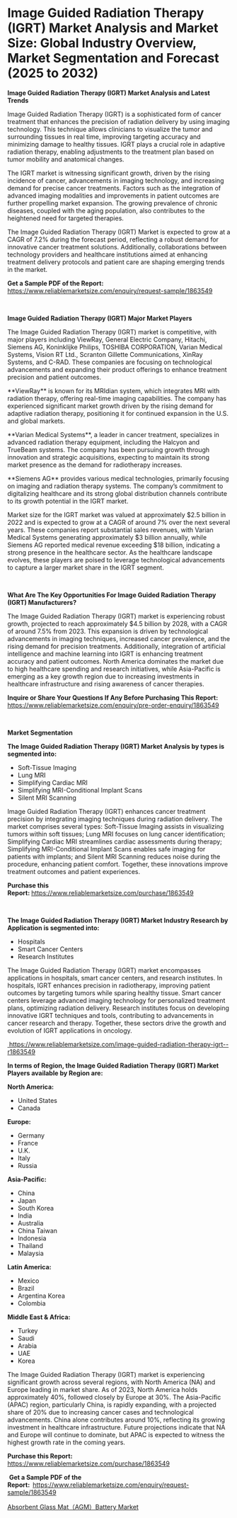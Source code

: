 <p><h1>Image Guided Radiation Therapy (IGRT) Market Analysis and Market Size: Global Industry Overview, Market Segmentation and Forecast (2025 to 2032)</h1></p><p><strong>Image Guided Radiation Therapy (IGRT) Market Analysis and Latest Trends</strong></p>
<p><p>Image Guided Radiation Therapy (IGRT) is a sophisticated form of cancer treatment that enhances the precision of radiation delivery by using imaging technology. This technique allows clinicians to visualize the tumor and surrounding tissues in real time, improving targeting accuracy and minimizing damage to healthy tissues. IGRT plays a crucial role in adaptive radiation therapy, enabling adjustments to the treatment plan based on tumor mobility and anatomical changes.</p><p>The IGRT market is witnessing significant growth, driven by the rising incidence of cancer, advancements in imaging technology, and increasing demand for precise cancer treatments. Factors such as the integration of advanced imaging modalities and improvements in patient outcomes are further propelling market expansion. The growing prevalence of chronic diseases, coupled with the aging population, also contributes to the heightened need for targeted therapies.</p><p>The Image Guided Radiation Therapy (IGRT) Market is expected to grow at a CAGR of 7.2% during the forecast period, reflecting a robust demand for innovative cancer treatment solutions. Additionally, collaborations between technology providers and healthcare institutions aimed at enhancing treatment delivery protocols and patient care are shaping emerging trends in the market.</p></p>
<p><strong>Get a Sample PDF of the Report:&nbsp;</strong> <a href="https://www.reliablemarketsize.com/enquiry/request-sample/1863549?utm_campaign=1845&utm_medium=2&utm_source=Github&utm_content=ia&utm_term=10012025&utm_id=image-guided-radiation-therapy-igrt">https://www.reliablemarketsize.com/enquiry/request-sample/1863549</a></p>
<p>&nbsp;</p>
<p><strong>Image Guided Radiation Therapy (IGRT) Major Market Players</strong></p>
<p><p>The Image Guided Radiation Therapy (IGRT) market is competitive, with major players including ViewRay, General Electric Company, Hitachi, Siemens AG, Koninklijke Philips, TOSHIBA CORPORATION, Varian Medical Systems, Vision RT Ltd., Scranton Gillette Communications, XinRay Systems, and C-RAD. These companies are focusing on technological advancements and expanding their product offerings to enhance treatment precision and patient outcomes.</p><p>**ViewRay** is known for its MRIdian system, which integrates MRI with radiation therapy, offering real-time imaging capabilities. The company has experienced significant market growth driven by the rising demand for adaptive radiation therapy, positioning it for continued expansion in the U.S. and global markets.</p><p>**Varian Medical Systems**, a leader in cancer treatment, specializes in advanced radiation therapy equipment, including the Halcyon and TrueBeam systems. The company has been pursuing growth through innovation and strategic acquisitions, expecting to maintain its strong market presence as the demand for radiotherapy increases.</p><p>**Siemens AG** provides various medical technologies, primarily focusing on imaging and radiation therapy systems. The company’s commitment to digitalizing healthcare and its strong global distribution channels contribute to its growth potential in the IGRT market.</p><p>Market size for the IGRT market was valued at approximately $2.5 billion in 2022 and is expected to grow at a CAGR of around 7% over the next several years. These companies report substantial sales revenues, with Varian Medical Systems generating approximately $3 billion annually, while Siemens AG reported medical revenue exceeding $18 billion, indicating a strong presence in the healthcare sector. As the healthcare landscape evolves, these players are poised to leverage technological advancements to capture a larger market share in the IGRT segment.</p></p>
<p>&nbsp;</p>
<p><strong>What Are The Key Opportunities For Image Guided Radiation Therapy (IGRT) Manufacturers?</strong></p>
<p><p>The Image Guided Radiation Therapy (IGRT) market is experiencing robust growth, projected to reach approximately $4.5 billion by 2028, with a CAGR of around 7.5% from 2023. This expansion is driven by technological advancements in imaging techniques, increased cancer prevalence, and the rising demand for precision treatments. Additionally, integration of artificial intelligence and machine learning into IGRT is enhancing treatment accuracy and patient outcomes. North America dominates the market due to high healthcare spending and research initiatives, while Asia-Pacific is emerging as a key growth region due to increasing investments in healthcare infrastructure and rising awareness of cancer therapies.</p></p>
<p><strong>Inquire or Share Your Questions If Any Before Purchasing This Report:</strong> <a href="https://www.reliablemarketsize.com/enquiry/pre-order-enquiry/1863549?utm_campaign=1845&utm_medium=2&utm_source=Github&utm_content=ia&utm_term=10012025&utm_id=image-guided-radiation-therapy-igrt">https://www.reliablemarketsize.com/enquiry/pre-order-enquiry/1863549</a></p>
<p>&nbsp;</p>
<p><strong>Market Segmentation</strong></p>
<p><strong>The Image Guided Radiation Therapy (IGRT) Market Analysis by types is segmented into:</strong></p>
<p><ul><li>Soft-Tissue Imaging</li><li>Lung MRI</li><li>Simplifying Cardiac MRI</li><li>Simplifying MRI-Conditional Implant Scans</li><li>Silent MRI Scanning</li></ul></p>
<p><p>Image Guided Radiation Therapy (IGRT) enhances cancer treatment precision by integrating imaging techniques during radiation delivery. The market comprises several types: Soft-Tissue Imaging assists in visualizing tumors within soft tissues; Lung MRI focuses on lung cancer identification; Simplifying Cardiac MRI streamlines cardiac assessments during therapy; Simplifying MRI-Conditional Implant Scans enables safe imaging for patients with implants; and Silent MRI Scanning reduces noise during the procedure, enhancing patient comfort. Together, these innovations improve treatment outcomes and patient experiences.</p></p>
<p><strong>Purchase this Report:&nbsp;</strong><a href="https://www.reliablemarketsize.com/purchase/1863549?utm_campaign=1845&utm_medium=2&utm_source=Github&utm_content=ia&utm_term=10012025&utm_id=image-guided-radiation-therapy-igrt">https://www.reliablemarketsize.com/purchase/1863549</a></p>
<p>&nbsp;</p>
<p><strong>The Image Guided Radiation Therapy (IGRT) Market Industry Research by Application is segmented into:</strong></p>
<p><ul><li>Hospitals</li><li>Smart Cancer Centers</li><li>Research Institutes</li></ul></p>
<p><p>The Image Guided Radiation Therapy (IGRT) market encompasses applications in hospitals, smart cancer centers, and research institutes. In hospitals, IGRT enhances precision in radiotherapy, improving patient outcomes by targeting tumors while sparing healthy tissue. Smart cancer centers leverage advanced imaging technology for personalized treatment plans, optimizing radiation delivery. Research institutes focus on developing innovative IGRT techniques and tools, contributing to advancements in cancer research and therapy. Together, these sectors drive the growth and evolution of IGRT applications in oncology.</p></p>
<p><a href="https://www.reliablemarketsize.com/image-guided-radiation-therapy-igrt--r1863549?utm_campaign=1845&utm_medium=2&utm_source=Github&utm_content=ia&utm_term=10012025&utm_id=image-guided-radiation-therapy-igrt">&nbsp;https://www.reliablemarketsize.com/image-guided-radiation-therapy-igrt--r1863549</a></p>
<p><strong>In terms of Region, the Image Guided Radiation Therapy (IGRT) Market Players available by Region are:</strong></p>
<p>
    <p> <strong> North America: </strong>
        <ul>
            <li>United States</li>
            <li>Canada</li>
        </ul>
        </p> 
    <p> <strong> Europe: </strong>
        <ul>
            <li>Germany</li>
            <li>France</li>
            <li>U.K.</li>
            <li>Italy</li>
            <li>Russia</li>
        </ul>
        </p> 
    <p> <strong> Asia-Pacific: </strong>
        <ul>
            <li>China</li>
            <li>Japan</li>
            <li>South Korea</li>
            <li>India</li>
            <li>Australia</li>
            <li>China Taiwan</li>
            <li>Indonesia</li>
            <li>Thailand</li>
            <li>Malaysia</li>
        </ul>
        </p> 
    <p> <strong> Latin America: </strong>
        <ul>
            <li>Mexico</li>
            <li>Brazil</li>
            <li>Argentina Korea</li>
            <li>Colombia</li>
        </ul>
        </p> 
    <p> <strong> Middle East & Africa: </strong>
        <ul>
            <li>Turkey</li>
            <li>Saudi</li>
            <li>Arabia</li>
            <li>UAE</li>
            <li>Korea</li>
        </ul>
    </p>
    </p>
<p><p>The Image Guided Radiation Therapy (IGRT) market is experiencing significant growth across several regions, with North America (NA) and Europe leading in market share. As of 2023, North America holds approximately 40%, followed closely by Europe at 30%. The Asia-Pacific (APAC) region, particularly China, is rapidly expanding, with a projected share of 20% due to increasing cancer cases and technological advancements. China alone contributes around 10%, reflecting its growing investment in healthcare infrastructure. Future projections indicate that NA and Europe will continue to dominate, but APAC is expected to witness the highest growth rate in the coming years.</p></p>
<p><strong>Purchase this Report: </strong><a href="https://www.reliablemarketsize.com/purchase/1863549?utm_campaign=1845&utm_medium=2&utm_source=Github&utm_content=ia&utm_term=10012025&utm_id=image-guided-radiation-therapy-igrt">https://www.reliablemarketsize.com/purchase/1863549</a></p>
<p>&nbsp;<strong>Get a Sample PDF of the Report:&nbsp;&nbsp;</strong><a href="https://www.reliablemarketsize.com/enquiry/request-sample/1863549?utm_campaign=1845&utm_medium=2&utm_source=Github&utm_content=ia&utm_term=10012025&utm_id=image-guided-radiation-therapy-igrt">https://www.reliablemarketsize.com/enquiry/request-sample/1863549</a></p>
<p><strong></strong></p>
<p><p><a href="https://github.com/RickHolmes3/Market-Research-Report-List-7/blob/main/absorbent-glass-matagmbattery-market.md?utm_campaign=1845&utm_medium=2&utm_source=Github&utm_content=ia&utm_term=10012025&utm_id=image-guided-radiation-therapy-igrt">Absorbent Glass Mat（AGM）Battery Market</a></p></p>